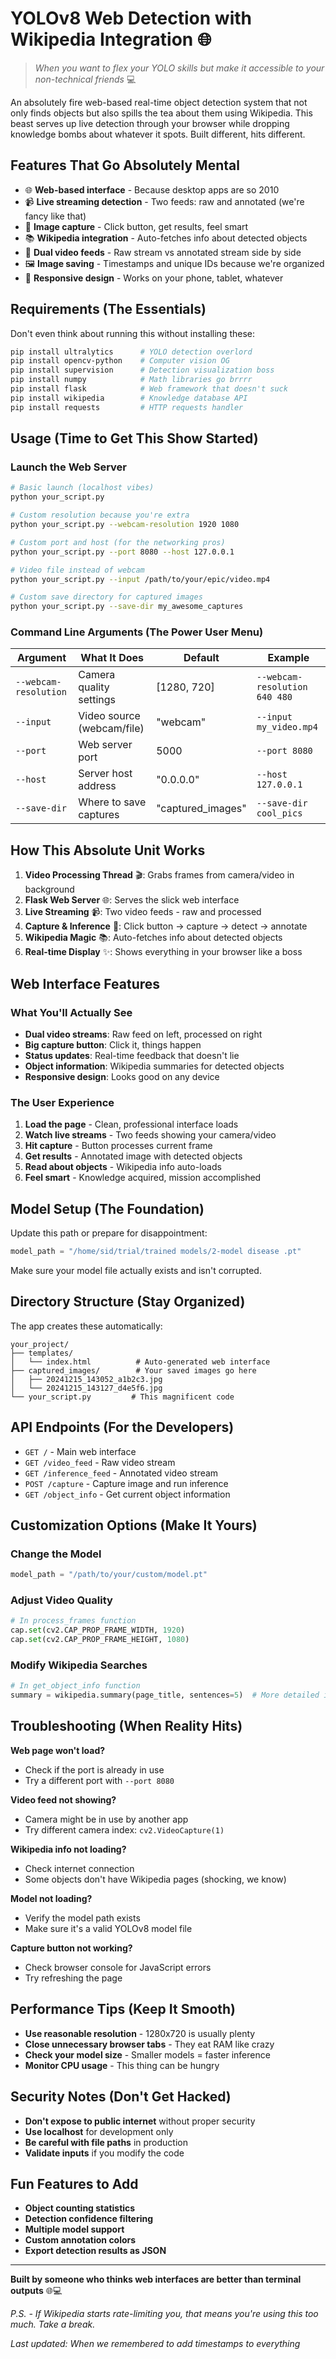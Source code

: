 # YOLOv8 Web Detection with Wikipedia Integration 🌐

> *When you want to flex your YOLO skills but make it accessible to your non-technical friends* 💻

An absolutely fire web-based real-time object detection system that not only finds objects but also spills the tea about them using Wikipedia. This beast serves up live detection through your browser while dropping knowledge bombs about whatever it spots. Built different, hits different.

## Features That Go Absolutely Mental

- 🌐 **Web-based interface** - Because desktop apps are so 2010
- 📹 **Live streaming detection** - Two feeds: raw and annotated (we're fancy like that)
- 📸 **Image capture** - Click button, get results, feel smart
- 📚 **Wikipedia integration** - Auto-fetches info about detected objects
- 🎯 **Dual video feeds** - Raw stream vs annotated stream side by side
- 🖼️ **Image saving** - Timestamps and unique IDs because we're organized
- 📱 **Responsive design** - Works on your phone, tablet, whatever

## Requirements (The Essentials)

Don't even think about running this without installing these:

```bash
pip install ultralytics      # YOLO detection overlord
pip install opencv-python    # Computer vision OG
pip install supervision      # Detection visualization boss
pip install numpy            # Math libraries go brrrr
pip install flask            # Web framework that doesn't suck
pip install wikipedia        # Knowledge database API
pip install requests         # HTTP requests handler
```

## Usage (Time to Get This Show Started)

### Launch the Web Server

```bash
# Basic launch (localhost vibes)
python your_script.py

# Custom resolution because you're extra
python your_script.py --webcam-resolution 1920 1080

# Custom port and host (for the networking pros)
python your_script.py --port 8080 --host 127.0.0.1

# Video file instead of webcam
python your_script.py --input /path/to/your/epic/video.mp4

# Custom save directory for captured images
python your_script.py --save-dir my_awesome_captures
```

### Command Line Arguments (The Power User Menu)

| Argument | What It Does | Default | Example |
|----------|-------------|---------|---------|
| `--webcam-resolution` | Camera quality settings | [1280, 720] | `--webcam-resolution 640 480` |
| `--input` | Video source (webcam/file) | "webcam" | `--input my_video.mp4` |
| `--port` | Web server port | 5000 | `--port 8080` |
| `--host` | Server host address | "0.0.0.0" | `--host 127.0.0.1` |
| `--save-dir` | Where to save captures | "captured_images" | `--save-dir cool_pics` |

## How This Absolute Unit Works

1. **Video Processing Thread** 🎬: Grabs frames from camera/video in background
2. **Flask Web Server** 🌐: Serves the slick web interface
3. **Live Streaming** 📹: Two video feeds - raw and processed
4. **Capture & Inference** 📸: Click button → capture → detect → annotate
5. **Wikipedia Magic** 📚: Auto-fetches info about detected objects
6. **Real-time Display** ✨: Shows everything in your browser like a boss

## Web Interface Features

### What You'll Actually See

- **Dual video streams**: Raw feed on left, processed on right
- **Big capture button**: Click it, things happen
- **Status updates**: Real-time feedback that doesn't lie
- **Object information**: Wikipedia summaries for detected objects
- **Responsive design**: Looks good on any device

### The User Experience

1. **Load the page** - Clean, professional interface loads
2. **Watch live streams** - Two feeds showing your camera/video
3. **Hit capture** - Button processes current frame
4. **Get results** - Annotated image with detected objects
5. **Read about objects** - Wikipedia info auto-loads
6. **Feel smart** - Knowledge acquired, mission accomplished

## Model Setup (The Foundation)

Update this path or prepare for disappointment:

```python
model_path = "/home/sid/trial/trained models/2-model disease .pt"
```

Make sure your model file actually exists and isn't corrupted.

## Directory Structure (Stay Organized)

The app creates these automatically:

```
your_project/
├── templates/
│   └── index.html          # Auto-generated web interface
├── captured_images/        # Your saved images go here
│   ├── 20241215_143052_a1b2c3.jpg
│   └── 20241215_143127_d4e5f6.jpg
└── your_script.py         # This magnificent code
```

## API Endpoints (For the Developers)

- `GET /` - Main web interface
- `GET /video_feed` - Raw video stream
- `GET /inference_feed` - Annotated video stream  
- `POST /capture` - Capture image and run inference
- `GET /object_info` - Get current object information

## Customization Options (Make It Yours)

### Change the Model
```python
model_path = "/path/to/your/custom/model.pt"
```

### Adjust Video Quality
```python
# In process_frames function
cap.set(cv2.CAP_PROP_FRAME_WIDTH, 1920)
cap.set(cv2.CAP_PROP_FRAME_HEIGHT, 1080)
```

### Modify Wikipedia Searches
```python
# In get_object_info function
summary = wikipedia.summary(page_title, sentences=5)  # More detailed info
```

## Troubleshooting (When Reality Hits)

**Web page won't load?**
- Check if the port is already in use
- Try a different port with `--port 8080`

**Video feed not showing?**
- Camera might be in use by another app
- Try different camera index: `cv2.VideoCapture(1)`

**Wikipedia info not loading?**
- Check internet connection
- Some objects don't have Wikipedia pages (shocking, we know)

**Model not loading?**
- Verify the model path exists
- Make sure it's a valid YOLOv8 model file

**Capture button not working?**
- Check browser console for JavaScript errors
- Try refreshing the page

## Performance Tips (Keep It Smooth)

- **Use reasonable resolution** - 1280x720 is usually plenty
- **Close unnecessary browser tabs** - They eat RAM like crazy  
- **Check your model size** - Smaller models = faster inference
- **Monitor CPU usage** - This thing can be hungry

## Security Notes (Don't Get Hacked)

- **Don't expose to public internet** without proper security
- **Use localhost** for development only
- **Be careful with file paths** in production
- **Validate inputs** if you modify the code

## Fun Features to Add

- **Object counting statistics**
- **Detection confidence filtering**  
- **Multiple model support**
- **Custom annotation colors**
- **Export detection results as JSON**

---

**Built by someone who thinks web interfaces are better than terminal outputs** 🌐💻

*P.S. - If Wikipedia starts rate-limiting you, that means you're using this too much. Take a break.*

*Last updated: When we remembered to add timestamps to everything*

